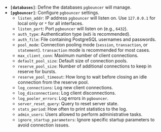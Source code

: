 - **`[databases]`**: Define the databases `pgbouncer` will manage.
- **`[pgbouncer]`**: Configure `pgbouncer` settings.
    - `listen_addr`: IP address `pgbouncer` will listen on. Use `127.0.0.1` for local only or `*` for all interfaces.
    - `listen_port`: Port `pgbouncer` will listen on (e.g., `6432`).
    - `auth_type`: Authentication type (`md5` is recommended).
    - `auth_file`: File containing PostgreSQL usernames and passwords.
    - `pool_mode`: Connection pooling mode (`session`, `transaction`, or `statement`). `transaction` mode is recommended for most cases.
    - `max_client_conn`: Maximum number of client connections.
    - `default_pool_size`: Default size of connection pools.
    - `reserve_pool_size`: Number of additional connections to keep in reserve for bursts.
    - `reserve_pool_timeout`: How long to wait before closing an idle connection from the reserve pool.
    - `log_connections`: Log new client connections.
    - `log_disconnections`: Log client disconnections.
    - `log_pooler_errors`: Log errors in `pgbouncer`.
    - `server_reset_query`: Query to reset server state.
    - `stats_period`: How often to print statistics to the log.
    - `admin_users`: Users allowed to perform administrative tasks.
    - `ignore_startup_parameters`: Ignore specific startup parameters to avoid connection issues.
